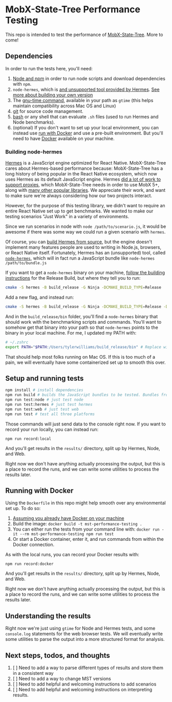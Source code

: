 # MobX-State-Tree Performance Testing

This repo is intended to test the performance of [MobX-State-Tree](https://github.com/mobxjs/mobx-state-tree). More to come!

## Dependencies

In order to run the tests here, you'll need:

1. [Node and npm](https://docs.npmjs.com/downloading-and-installing-node-js-and-npm) in order to run node scripts and download dependencies with `npm`.
2. `node-hermes`, which is [and unsupported tool provided by Hermes](https://github.com/tmikov/hermes/tree/fb7a2486787a2659f194936573c9a2cd1370541b/tools/node-hermes). [See more about building your own version](#building-node-hermes)
3. The [gnu-time command](https://www.gnu.org/software/time/), available in your path as `gtime` (this helps maintain compatibility across Mac OS and Linux)
4. [git](https://git-scm.com/) for source code management.
5. [bash](https://www.gnu.org/software/bash/) or any shell that can evaluate `.sh` files (used to run Hermes and Node benchmarks).
6. (optional) If you don't want to set up your local environment, you can instead use [run with Docker](#running-with-docker) and use a pre-built environment. But you'll need to have [Docker](https://www.docker.com/) available on your machine.

### Building node-hermes

[Hermes](https://hermesengine.dev/) is a JavaScript engine optimized for React Native. MobX-State-Tree cares about Hermes-based performance because: MobX-State-Tree has a long history of being popular in the React Native ecosystem, which now uses Hermes as its default JavaScript engine. Hermes [did a lot of work to support proxies](https://reactnative.dev/blog/2021/03/12/version-0.64#hermes-with-proxy-support), which MobX-State-Tree needs in order to use MobX 5+, along with [many other popular libraries](https://github.com/facebook/hermes/issues/33). We appreciate their work, and want to make sure we're always considering how our two projects interact.

However, for the purpose of this testing library, we didn't want to require an entire React Native set up to get benchmarks. We wanted to make our testing scenarios "Just Work" in a variety of environments.

Since we run scenarios in node with `node /path/to/scenario.js`, it would be awesome if there was some way we could run a given scenario with `hermes`.

Of course, you can [build Hermes from source](https://hermesengine.dev/docs/building-and-running#building-on-linux-and-macos), but the engine doesn't implement many features people are used to writing in Node.js, browsers, or React Native itself. Fortunately, Hermes has an (unsupported) tool, called [`node-hermes`](https://github.com/tmikov/hermes/tree/fb7a2486787a2659f194936573c9a2cd1370541b/tools/node-hermes), which will in fact run a JavaScript bundle like `node-hermes /path/to/bundle.js`

If you want to get a `node-hermes` binary on your machine, [follow the building instructions](https://hermesengine.dev/docs/building-and-running#building-on-linux-and-macos) for the Release Build, but where they tell you to run:

```sh
cmake -S hermes -B build_release -G Ninja -DCMAKE_BUILD_TYPE=Release
```

Add a new flag, and instead run:

```sh
cmake -S hermes -B build_release -G Ninja -DCMAKE_BUILD_TYPE=Release -DHERMES_BUILD_NODE_HERMES=ON
```

And in the `build_release/bin` folder, you'll find a `node-hermes` binary that should work with the benchmarking scripts and commands. You'll want to somehow get that binary into your path so that `node-hermes` points to the binary in your local machine. For me, I updated my PATH with:

```sh
# ~/.zshrc
export PATH="$PATH:/Users/tylerwilliams/build_release/bin" # Replace with the path to your local build here
```

That should help most folks running on Mac OS. If this is too much of a pain, we will eventually have some containerized set up to smooth this over.

## Setup and running tests

```sh
npm install # install dependencies
npm run build # builds the JavaScript bundles to be tested. Bundles from ./scenarios -> build/(node | web)
npm run test:node # just test node
npm run test:hermes # just test hermes
npm run test:web # just test web
npm run test # test all three platforms
```

Those commands will just send data to the console right now. If you want to record your run locally, you can instead run:

```
npm run record:local
```

And you'll get results in the `results/` directory, split up by Hermes, Node, and Web.

Right now we don't have anything actually processing the output, but this is a place to record the runs, and we can write some utilities to process the results later.

## Running with Docker

Using the `Dockerfile` in this repo might help smooth over any environmental set up. To do so:

1. [Assuming you already have Docker on your machine]()
2. Build the image: `docker build -t mst-performance-testing .`
3. You can either run the tests from your command line with: `docker run -it --rm mst-performance-testing npm run test`
4. Or start a Docker container, enter it, and run commands from within the Docker connection.

As with the local runs, you can record your Docker results with:

```
npm run record:docker
```

And you'll get results in the `results/` directory, split up by Hermes, Node, and Web.

Right now we don't have anything actually processing the output, but this is a place to record the runs, and we can write some utilities to process the results later.

## Understanding the results

Right now we're just using `gtime` for Node and Hermes tests, and some `console.log` statements for the web browser tests. We will eventually write some utilities to parse the output into a more structured format for analysis.

## Next steps, todos, and thoughts

1. [ ] Need to add a way to parse different types of results and store them in a consistent way
1. [ ] Need to add a way to change MST versions
1. [ ] Need to add helpful and welcoming instructions to add scenarios
1. [ ] Need to add helpful and welcoming instructions on interpreting results.
